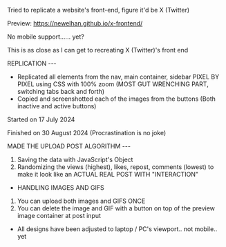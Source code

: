 Tried to replicate a website's front-end, figure it'd be X (Twitter)

Preview: https://newelhan.github.io/x-frontend/

No mobile support...... yet?

This is as close as I can get to recreating X (Twitter)'s front end

REPLICATION ---
- Replicated all elements from the nav, main container, sidebar PIXEL BY PIXEL using CSS with 100% zoom (MOST GUT WRENCHING PART, switching tabs back and forth)
- Copied and screenshotted each of the images from the buttons (Both inactive and active buttons)

Started on 17 July 2024

Finished on 30 August 2024 (Procrastination is no joke)

MADE THE UPLOAD POST ALGORITHM ---
1. Saving the data with JavaScript's Object
2. Randomizing the views (highest), likes, repost, comments (lowest) to make it look like an ACTUAL REAL POST WITH "INTERACTION"

* HANDLING IMAGES AND GIFS
1. You can upload both images and GIFS ONCE
2. You can delete the image and GIF with a button on top of the preview image container at post input

- All designs have been adjusted to laptop / PC's viewport.. not mobile.. yet

